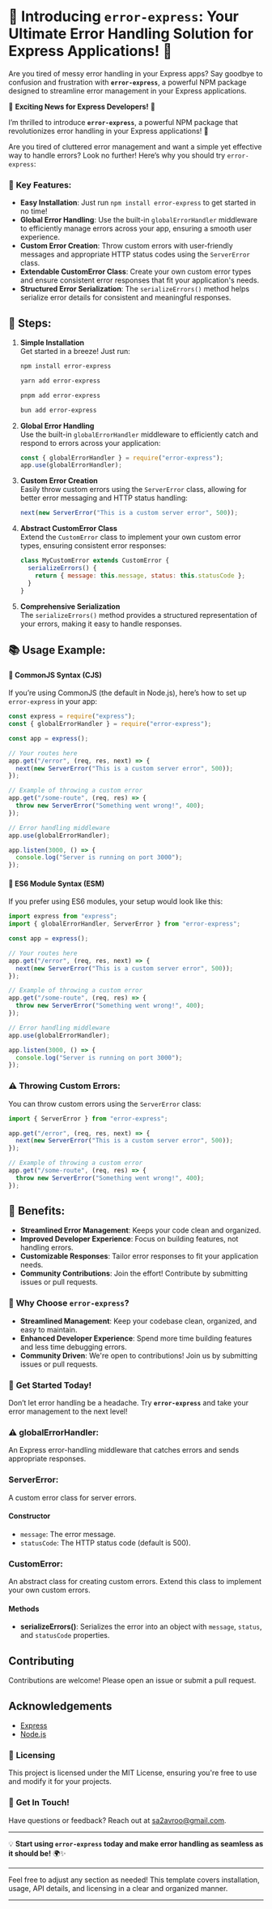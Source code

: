 # 🚀 **Introducing `error-express`: Your Ultimate Error Handling Solution for Express Applications!** 🚀

Are you tired of messy error handling in your Express apps? Say goodbye to confusion and frustration with **`error-express`**, a powerful NPM package designed to streamline error management in your Express applications.

🚀 **Exciting News for Express Developers!** 🚀

I’m thrilled to introduce **`error-express`**, a powerful NPM package that revolutionizes error handling in your Express applications! 🌟

Are you tired of cluttered error management and want a simple yet effective way to handle errors? Look no further! Here’s why you should try `error-express`:

### 🔑 **Key Features:**

- **Easy Installation**: Just run `npm install error-express` to get started in no time!
- **Global Error Handling**: Use the built-in `globalErrorHandler` middleware to efficiently manage errors across your app, ensuring a smooth user experience.
- **Custom Error Creation**: Throw custom errors with user-friendly messages and appropriate HTTP status codes using the `ServerError` class.
- **Extendable CustomError Class**: Create your own custom error types and ensure consistent error responses that fit your application's needs.
- **Structured Error Serialization**: The `serializeErrors()` method helps serialize error details for consistent and meaningful responses.

## 🌟 **Steps:**

1. **Simple Installation**  
   Get started in a breeze! Just run:

   ```bash
   npm install error-express
   ```

   ```bash
   yarn add error-express
   ```

   ```bash
   pnpm add error-express
   ```

   ```bash
   bun add error-express
   ```

2. **Global Error Handling**  
   Use the built-in `globalErrorHandler` middleware to efficiently catch and respond to errors across your application:

   ```javascript
   const { globalErrorHandler } = require("error-express");
   app.use(globalErrorHandler);
   ```

3. **Custom Error Creation**  
   Easily throw custom errors using the `ServerError` class, allowing for better error messaging and HTTP status handling:

   ```javascript
   next(new ServerError("This is a custom server error", 500));
   ```

4. **Abstract CustomError Class**  
   Extend the `CustomError` class to implement your own custom error types, ensuring consistent error responses:

   ```javascript
   class MyCustomError extends CustomError {
     serializeErrors() {
       return { message: this.message, status: this.statusCode };
     }
   }
   ```

5. **Comprehensive Serialization**  
   The `serializeErrors()` method provides a structured representation of your errors, making it easy to handle responses.

## 📚 **Usage Example:**

#### 🌟 **CommonJS Syntax (CJS)**

If you’re using CommonJS (the default in Node.js), here’s how to set up `error-express` in your app:

```javascript
const express = require("express");
const { globalErrorHandler } = require("error-express");

const app = express();

// Your routes here
app.get("/error", (req, res, next) => {
  next(new ServerError("This is a custom server error", 500));
});

// Example of throwing a custom error
app.get("/some-route", (req, res) => {
  throw new ServerError("Something went wrong!", 400);
});

// Error handling middleware
app.use(globalErrorHandler);

app.listen(3000, () => {
  console.log("Server is running on port 3000");
});
```

#### 🌟 **ES6 Module Syntax (ESM)**

If you prefer using ES6 modules, your setup would look like this:

```javascript
import express from "express";
import { globalErrorHandler, ServerError } from "error-express";

const app = express();

// Your routes here
app.get("/error", (req, res, next) => {
  next(new ServerError("This is a custom server error", 500));
});

// Example of throwing a custom error
app.get("/some-route", (req, res) => {
  throw new ServerError("Something went wrong!", 400);
});

// Error handling middleware
app.use(globalErrorHandler);

app.listen(3000, () => {
  console.log("Server is running on port 3000");
});
```

### ⚠️ **Throwing Custom Errors:**

You can throw custom errors using the `ServerError` class:

```javascript
import { ServerError } from "error-express";

app.get("/error", (req, res, next) => {
  next(new ServerError("This is a custom server error", 500));
});

// Example of throwing a custom error
app.get("/some-route", (req, res) => {
  throw new ServerError("Something went wrong!", 400);
});
```

## 🌈 **Benefits:**

- **Streamlined Error Management**: Keeps your code clean and organized.
- **Improved Developer Experience**: Focus on building features, not handling errors.
- **Customizable Responses**: Tailor error responses to fit your application needs.
- **Community Contributions**: Join the effort! Contribute by submitting issues or pull requests.

### 🌈 **Why Choose `error-express`?**

- **Streamlined Management**: Keep your codebase clean, organized, and easy to maintain.
- **Enhanced Developer Experience**: Spend more time building features and less time debugging errors.
- **Community Driven**: We're open to contributions! Join us by submitting issues or pull requests.

### 📜 **Get Started Today!**

Don’t let error handling be a headache. Try **`error-express`** and take your error management to the next level!

### ⚠️ **globalErrorHandler**:

An Express error-handling middleware that catches errors and sends appropriate responses.

### **ServerError**:

A custom error class for server errors.

#### Constructor

- `message`: The error message.
- `statusCode`: The HTTP status code (default is 500).

### **CustomError**:

An abstract class for creating custom errors. Extend this class to implement your own custom errors.

#### Methods

- **serializeErrors()**: Serializes the error into an object with `message`, `status`, and `statusCode` properties.

## Contributing

Contributions are welcome! Please open an issue or submit a pull request.

## Acknowledgements

- [Express](https://expressjs.com/)
- [Node.js](https://nodejs.org/)

### 📜 **Licensing**

This project is licensed under the MIT License, ensuring you're free to use and modify it for your projects.

### 🤝 **Get In Touch!**

Have questions or feedback? Reach out at [sa2avroo@gmail.com](mailto:sa2avroo@gmail.com).

---

💡 **Start using `error-express` today and make error handling as seamless as it should be!** 🌍✨

---

Feel free to adjust any section as needed! This template covers installation, usage, API details, and licensing in a clear and organized manner.

---
